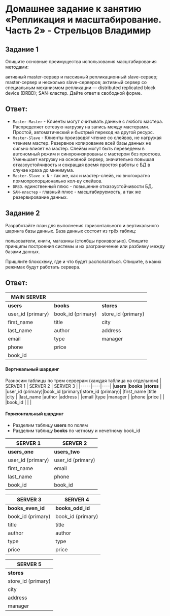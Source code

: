 # Домашнее задание к занятию «Репликация и масштабирование. Часть 2» - Стрельцов Владимир

## Задание 1

Опишите основные преимущества использования масштабирования методами:

активный master-сервер и пассивный репликационный slave-сервер;
master-сервер и несколько slave-серверов;
активный сервер со специальным механизмом репликации — distributed replicated block device (DRBD);
SAN-кластер.
Дайте ответ в свободной форме.

## Ответ:

- `Master-Master` - Клиенты могут считывать данные с любого мастера. Распределяет сетевую нагрузку на запись между мастерами. Простой, автоматический и быстрый переход на другой ресурс.
- `Master-Slave` - Клиенты производят чтение со слейвов, не нагружая чтением мастер. Резервное копирование всей базы данных не сильно влияет на мастер. Слейвы могут быть переведены в автономный режим и синхронизированы с мастером без простоев. Уменьшает нагрузку на основной сервер, значительно повышая отказоустойчивость и сокращая время простоя работы с БД в случае краха до минимума.
- `Master-Slave x N` - так же, как и мастер-слейв, но вногократно прямопропорционально кол-ву слейвов.
- `DRBD`. единственный плюс - повышение отказоустойчивости БД.
- `SAN-кластер` - главный плюс - масштабируемость, а так же резервирование данных.

## Задание 2
Разработайте план для выполнения горизонтального и вертикального шаринга базы данных. База данных состоит из трёх таблиц:

пользователи,
книги,
магазины (столбцы произвольно).
Опишите принципы построения системы и их разграничение или разбивку между базами данных.

Пришлите блоксхему, где и что будет располагаться. Опишите, в каких режимах будут работать сервера.

## Ответ:


| MAIN SERVER |||
|-----|----|----|
|**users**        |**books**        |**stores**        |
|user_id (primary)|book_id (primary)|store_id (primary)|
|first_name       |title            |city              |
|last_name        |author           |address           |
|email            |type             |manager           |
|phone            |price            |                  |
|book_id          |                 |                  |

#### Вертикальный шардинг
Разносим таблицы по трем серверам (каждая таблица на отдельном)
| SERVER 1 | SERVER 2 | SERVER 3 |
|-----|----|----|
|**users**        |**books**        |**stores**        |
|user_id (primary)|book_id (primary)|store_id (primary)|
|first_name       |title            |city              |
|last_name        |author           |address           |
|email            |type             |manager           |
|phone            |price            |                  |
|book_id          |                 |                  |

#### Горизонтальный шардинг
- Разделим таблицу **users** по полям
- Разделим таблицу **books** по четному и нечетному book_id

| SERVER 1 | SERVER 2 |
|-----|----|
|**users_one**    |**users_two**    |
|user_id (primary)|user_id (primary)|
|first_name       |email            |
|last_name        |phone            |
|book_id          |book_id          |

| SERVER 3 | SERVER 4 |
|-----|----|
|**books_even_id** |**books_odd_id**  |
|book_id (primary) |book_id (primary) |
|title             |title             |
|author            |author            |
|type              |type              |
|price             |price             |

| SERVER 5 |
|----|
|**stores**        |
|store_id (primary)|
|city              |
|address           |
|manager           |




